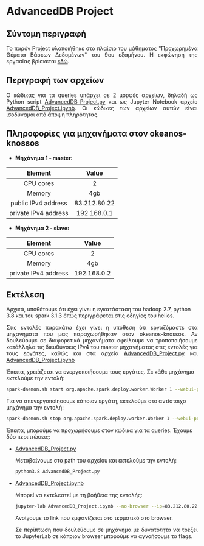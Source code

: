 # AdvancedDB Project
## Σύντομη περιγραφή
<p align="justify">Το παρόν Project υλοποιήθηκε στο πλαίσιο του μάθηματος "Προχωρημένα Θέματα Βάσεων Δεδομένων" του 9ου εξαμήνου. Η εκφώνηση της εργασίας βρίσκεται <a href=https://helios.ntua.gr/pluginfile.php/175280/mod_resource/content/2/AdvancedDB_project_2022.pdf)>εδώ</a>.</p>

## Περιγραφή των αρχείων
<p align="justify">Ο κώδικας για τα queries υπάρχει σε 2 μορφές αρχείων, δηλαδή ως Python script <a href=https://github.com/alexandrosst/AdvancedDB_Project/blob/main/AdvancedDB_Project.py>AdvancedDB_Project.py</a> και ως Jupyter Notebook αρχείο <a href=https://github.com/alexandrosst/AdvancedDB_Project/blob/main/AdvancedDB_Project.ipynb>AdvancedDB_Project.ipynb</a>. Οι κώδικες των αρχείων αυτών είναι ισοδύναμοι από άποψη πληρότητας.<p>

## Πληροφορίες για μηχανήματα στον okeanos-knossos
- **Μηχάνημα 1 - master:**

|        Element       |     Value    |
|:--------------------:|:------------:|
|       CPU cores      |       2      |
|        Memory        |      4gb     |
|  public IPv4 address | 83.212.80.22 |
| private IPv4 address |  192.168.0.1 |

- **Μηχάνημα 2 - slave:**

|        Element       |     Value    |
|:--------------------:|:------------:|
|       CPU cores      |       2      |
|        Memory        |      4gb     |
| private IPv4 address |  192.168.0.2 |

## Εκτέλεση
Αρχικά, υποθέτουμε ότι έχει γίνει η εγκατάσταση του hadoop 2.7, python 3.8 και του spark 3.1.3 όπως περιγράφεται στις οδηγίες του helios.

<p align="justify">Στις εντολές παρακάτω έχει γίνει η υπόθεση ότι εργαζόμαστε στα μηχανήματα που μας παραχωρήθηκαν στον okeanos-knossos. Αν δουλεύουμε σε διαφορετικά μηχανήματα οφείλουμε να τροποποιήσουμε κατάλληλα τις διευθύνσεις IPv4 του master μηχανήματος στις εντολές για τους εργάτες, καθώς και στα αρχεία <a href=https://github.com/alexandrosst/AdvancedDB_Project/blob/main/AdvancedDB_Project.py>AdvancedDB_Project.py</a> και <a href=https://github.com/alexandrosst/AdvancedDB_Project/blob/main/AdvancedDB_Project.ipynb>AdvancedDB_Project.ipynb</a></p>

Έπειτα, χρειάζεται να ενεργοποιήσουμε τους εργάτες. Σε κάθε μηχάνημα εκτελούμε την εντολή:
```bash
spark-daemon.sh start org.apache.spark.deploy.worker.Worker 1 --webui-port 8080 --port 65509 --cores 2 --memory 4g spark://192.168.0.1:7077
```
Για να απενεργοποίησουμε κάποιον εργάτη, εκτελούμε στο αντίστοιχο μηχάνημα την εντολή:
```bash
spark-daemon.sh stop org.apache.spark.deploy.worker.Worker 1 --webui-port 8080 --port 65509 --cores 2 --memory 4g spark://192.168.0.1:7077
```

Έπειτα, μπορούμε να προχωρήσουμε στον κώδικα για τα queries. Έχουμε δύο περιπτώσεις:
- [AdvancedDB_Project.py](https://github.com/alexandrosst/AdvancedDB_Project/blob/main/AdvancedDB_Project.py)

    Μεταβαίνουμε στο path του αρχείου και εκτελούμε την εντολή:
    ```bash
    python3.8 AdvancedDB_Project.py
    ```
- [AdvancedDB_Project.ipynb](https://github.com/alexandrosst/AdvancedDB_Project/blob/main/AdvancedDB_Project.ipynb)

    Μπορεί να εκτελεστεί με τη βοήθεια της εντολής:
    ```bash
    jupyter-lab AdvancedDB_Project.ipynb --no-browser --ip=83.212.80.22
    ```
    Ανοίγουμε το link που εμφανίζεται στο τερματικό στο browser.

    <p align="justify">Σε περίπτωση που δουλεύουμε σε μηχάνημα με δυνατότητα να τρέξει το JupyterLab σε κάποιον browser μπορούμε να αγνοήσουμε τα flags.</p>
